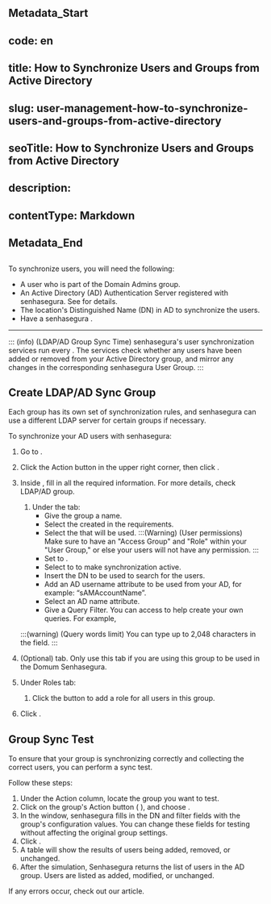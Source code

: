 ## Metadata_Start 
## code: en
## title: How to Synchronize Users and Groups from Active Directory 
## slug: user-management-how-to-synchronize-users-and-groups-from-active-directory 
## seoTitle: How to Synchronize Users and Groups from Active Directory 
## description:  
## contentType: Markdown 
## Metadata_End
## 

To synchronize users, you will need the following:

- A user who is part of the Domain Admins group.
- An Active Directory (AD) Authentication Server registered with senhasegura. See  for details.
- The location's Distinguished Name (DN) in AD to synchronize the users.
- Have a senhasegura .

* * *

::: (info) (LDAP/AD Group Sync Time)
senhasegura's user synchronization services run every . The services check whether any users have been added or removed from your Active Directory group, and mirror any changes in the corresponding senhasegura User Group.
:::

## Create LDAP/AD Sync Group

Each group has its own set of synchronization rules, and senhasegura can use a different LDAP server for certain groups if necessary.

To synchronize your AD users with senhasegura:

1. Go to .
2. Click the Action button  in the upper right corner, then click .
3. Inside , fill in all the required information. For more details, check LDAP/AD group.
    1. Under the  tab:
        - Give the group a name.
        - Select the  created in the requirements.
        - Select the  that will be used.
    :::(Warning) (User permissions)
    Make sure to have an "Access Group" and "Role" within your "User Group," or else your users will not have any permission.
    :::
        - Set  to .
        - Select  to  to make synchronization active.
        - Insert the DN to be used to search for the users.
        - Add an AD username attribute to be used from your AD, for example: “sAMAccountName”.
        - Select an AD name attribute.
        - Give a Query Filter. You can access  to help create your own queries. For example, 

    :::(warning) (Query words limit)
    You can type up to 2,048 characters in the  field.
    :::
4. (Optional)  tab. Only use this tab if you are using this group to be used in the Domum Senhasegura.
5. Under Roles tab:
    1. Click the  button to add a role for all users in this group.
6. Click .


## Group Sync Test

To ensure that your group is synchronizing correctly and collecting the correct users, you can perform a sync test.

Follow these steps:

1. Under the Action column, locate the group you want to test.
2. Click on the group's Action button (  ), and choose .
3. In the  window, senhasegura fills in the DN and filter fields with the group's configuration values. You can change these fields for testing without affecting the original group settings.
4. Click .
5. A table will show the results of users being added, removed, or unchanged.
6. After the simulation, Senhasegura returns the list of users in the AD group. Users are listed as added, modified, or unchanged.

If any errors occur, check out our  article.
